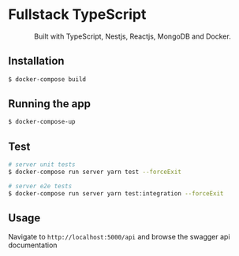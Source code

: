 <p align="center">
  <h1>Fullstack TypeScript</h1>
</p>
  
  <p align="center">Built with TypeScript, Nestjs, Reactjs, MongoDB and Docker.</p>
    <p align="center">


## Installation

```bash
$ docker-compose build
```

## Running the app

```bash
$ docker-compose-up
```

## Test

```bash
# server unit tests
$ docker-compose run server yarn test --forceExit

# server e2e tests
$ docker-compose run server yarn test:integration --forceExit
```


## Usage

Navigate to `http://localhost:5000/api` and browse the swagger api documentation